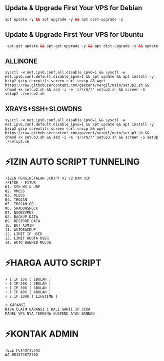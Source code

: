 ## Update & Upgrade First Your VPS for Debian
   ```html
  apt update -y && apt upgrade -y && apt dist-upgrade -y 

  ```
## Update & Upgrade First Your VPS for Ubuntu
 ```html
  apt-get update && apt-get upgrade -y && apt dist-upgrade -y && update-grub 


  ```

## ALLINONE
<pre><code>sysctl -w net.ipv6.conf.all.disable_ipv6=1 && sysctl -w net.ipv6.conf.default.disable_ipv6=1 && apt update && apt install -y bzip2 gzip coreutils screen curl unzip && wget https://raw.githubusercontent.com/gazzent/vergil/main/setup2.sh && chmod +x setup2.sh && sed -i -e 's/\r$//' setup2.sh && screen -S setup2 ./setup2.sh</code></pre>

## XRAYS+SSH+SLOWDNS
<pre><code>sysctl -w net.ipv6.conf.all.disable_ipv6=1 && sysctl -w net.ipv6.conf.default.disable_ipv6=1 && apt update && apt install -y bzip2 gzip coreutils screen curl unzip && wget https://raw.githubusercontent.com/gazzent/vergil/main/setup3.sh && chmod +x setup3.sh && sed -i -e 's/\r$//' setup3.sh && screen -S setup ./setup3.sh</code></pre>

# ⚡IZIN AUTO SCRIPT TUNNELING

```
⚡IZIN PENGINSTALAN SCRIPT V1 V2 DAN VIP
⚡FITUR - FITUR
01. SSH WS & UDP
02. VMESS
03. VLESS
04. TROJAN
05. TROJAN GO
06. SHADOWSHOCK
07. NOOBZVPNS
08. BACKUP DATA
09. RESTORE DATA
10. BOT ADMIN
11. AUTOBACKUP
12. LIMIT IP USER
13. LIMIT KUOTA USER
14. AUTO BANNED MULOG
```
# ⚡HARGA AUTO SCRIPT
```
⚡ 1 IP 10K ( 1BULAN )
⚡ 1 IP 20K ( 2BULAN )
⚡ 1 IP 30k ( 3BULAN )
⚡ 1 IP 40K ( 4BULAN )
⚡ 2 IP 100K ( LIFETIME )

🔥 GARANSI
BISA CLAIM GARANSI 1 KALI GANTI IP JIKA
PANEL VPS NYA TERKENA SUSPEND ATAU BANNED
```
# ⚡KONTAK ADMIN
```
TELE @Candravpnz
WA 081573872702
